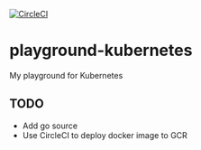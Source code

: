 [![CircleCI](https://circleci.com/gh/oinume/playground-kubernetes/tree/master.svg?style=svg)](https://circleci.com/gh/oinume/playground-kubernetes/tree/master)

# playground-kubernetes
My playground for Kubernetes

## TODO
- Add go source
- Use CircleCI to deploy docker image to GCR
